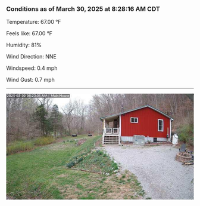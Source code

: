 ### Conditions as of March 30, 2025 at 8:28:16 AM CDT 

Temperature: 67.00 &deg;F

Feels like: 67.00 &deg;F

Humidity: 81%

Wind Direction: NNE

Windspeed: 0.4 mph

Wind Gust: 0.7 mph

---

<img src="./images/latest.jpeg"/>

